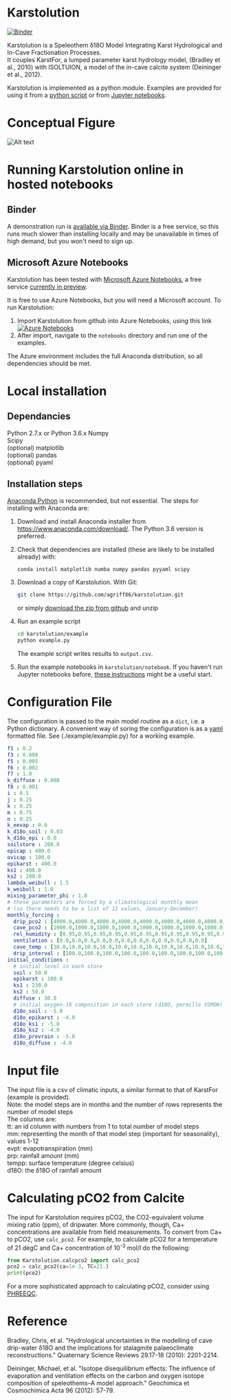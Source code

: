 # Karstolution


[![Binder](https://mybinder.org/badge.svg)](https://mybinder.org/v2/gh/agriff86/karstolution/master?filepath=notebooks%2FKarstolution-example-2.ipynb)


Karstolution is a Speleothem δ18O Model Integrating Karst Hydrological and In-Cave Fractionation Processes.  
It couples KarstFor, a lumped parameter karst hydrology model, (Bradley et al., 2010) with ISOLTUION, a model of the in-cave calcite system (Deininger et al., 2012).

Karstolution is implemented as a python module.  Examples are provided for using it from a [python script](./example) or from [Jupyter notebooks](./notebooks).

# Conceptual Figure
![Alt text](https://cloud.githubusercontent.com/assets/19680492/15954071/f8490ce4-2f15-11e6-822b-d1087f8248a9.png "Karstolution Conceptual Figure")

# Running Karstolution online in hosted notebooks

## Binder

A demonstration run is [available via Binder](https://mybinder.org/v2/gh/agriff86/karstolution/master?filepath=notebooks%2FKarstolution-example-2.ipynb).  Binder is a free service, so this runs much slower than installing locally and may be unavailable in times of high demand, but you won't need to sign up.

## Microsoft Azure Notebooks

Karstolution has been tested with [Microsoft Azure Notebooks](https://notebooks.azure.com), a free service [currently in preview](https://notebooks.azure.com/help/preview). 

It is free to use Azure Notebooks, but you will need a Microsoft account.  To run Karstolution:

 1. Import Karstolution from github into Azure Notebooks, using this link [![Azure Notebooks](https://notebooks.azure.com/launch.png)](https://notebooks.azure.com/import/gh/agriff86/karstolution)
 2. After import, navigate to the `notebooks` directory and run one of the examples.

The Azure environment includes the full Anaconda distribution, so all dependencies should be met.


# Local installation

## Dependancies

Python 2.7.x or Python 3.6.x
Numpy  
Scipy  
(optional) matplotlib  
(optional) pandas  
(optional) pyaml

## Installation steps

[Anaconda Python](https://www.anaconda.com) is recommended, but not essential.  The steps for installing with Anaconda are:

1. Download and install Anaconda installer from https://www.anaconda.com/download/.  The Python 3.6 version is preferred.

2. Check that dependencies are installed (these are likely to be installed already) with:
   ````sh
   conda install matplotlib numba numpy pandas pyyaml scipy
   ````

3. Download a copy of Karstolution.  With Git:
   ````sh
   git clone https://github.com/agriff86/karstolution.git
   ````
   or simply [download the zip from github](https://github.com/agriff86/karstolution/archive/master.zip) and unzip

4. Run an example script
   ````sh
   cd karstolution/example
   python example.py
   ````
   The example script writes results to `output.csv`.

5. Run the example notebooks in `karstolution/notebook`.  If you haven't run Jupyter notebooks before, [these instructions](http://jupyter-notebook-beginner-guide.readthedocs.io/en/latest/) might be a useful start.

# Configuration File

The configuration is passed to the main model routine as a `dict`, i.e. a Python dictionary.
A convenient way of soring the configuration is as a [yaml](http://yaml.org/) formatted file.
See (./example/example.py) for a working example.

```yaml
f1 : 0.2
f3 : 0.008
f5 : 0.005
f6 : 0.002
f7 : 1.0
k_diffuse : 0.008
f8 : 0.001
i : 0.5
j : 0.25
k : 0.25
m : 0.75
n : 0.25
k_eevap : 0.0
k_d18o_soil : 0.03
k_d18o_epi : 0.0
soilstore : 200.0
epicap : 400.0
ovicap : 100.0
epikarst : 400.0
ks1 : 400.0
ks2 : 200.0
lambda_weibull : 1.5
k_weibull : 1.0
mixing_parameter_phi : 1.0
# these parameters are forced by a climatological monthly mean
# (so there needs to be a list of 12 values, January-December)
monthly_forcing : 
  drip_pco2 : [4000.0,4000.0,4000.0,4000.0,4000.0,4000.0,4000.0,4000.0,4000.0,4000.0,4000.0,4000.0]
  cave_pco2 : [1000.0,1000.0,1000.0,1000.0,1000.0,1000.0,1000.0,1000.0,1000.0,1000.0,1000.0,1000.0]
  rel_humidity : [0.95,0.95,0.95,0.95,0.95,0.95,0.95,0.95,0.95,0.95,0.95,0.95]
  ventilation : [0.0,0.0,0.0,0.0,0.0,0.0,0.0,0.0,0.0,0.0,0.0,0.0]
  cave_temp : [10.0,10.0,10.0,10.0,10.0,10.0,10.0,10.0,10.0,10.0,10.0,10.0]
  drip_interval : [100.0,100.0,100.0,100.0,100.0,100.0,100.0,100.0,100.0,100.0,100.0,100.0]
initial_conditions :
  # initial level in each store
  soil : 50.0
  epikarst : 100.0
  ks1 : 230.0
  ks2 : 50.0
  diffuse : 30.0
  # initial oxygen-18 composition in each store (d18O, permille VSMOW)
  d18o_soil : -5.0
  d18o_epikarst : -4.0
  d18o_ks1 : -5.0
  d18o_ks2 : -4.0
  d18o_prevrain : -5.0
  d18o_diffuse : -4.0
```  


# Input file
The input file is a csv of climatic inputs, a similar format to that of KarstFor (example is provided).  
Note: the model steps are in months and the number of rows represents the number of model steps   
The columns are:  
tt: an id column with numbers from 1 to total number of model steps  
mm: representing the month of that model step (important for seasonality), values 1-12  
evpt: evapotranspiration (mm)  
prp: rainfall amount (mm)  
tempp: surface temperature (degree celsius)  
d18O: the δ18O of rainfall amount  

# Calculating pCO2 from Calcite

The input for Karstolution requires pCO2, the CO2-equivalent volume mixing ratio (ppm), of dripwater.  More commonly, though, Ca+ concentrations are available from field measurements.  To convert from Ca+ to pCO2, use `calc_pco2`.  For example, to calculate pCO2 for a temperature of 21 degC and Ca+ concentration of 10<sup>-3</sup> mol/l do the following:

```python
from Karstolution.calcpco2 import calc_pco2
pco2 = calc_pco2(ca=1e-3, TC=21.)
print(pco2)
```

For a more sophisticated approach to calculating pCO2, consider using [PHREEQC](https://wwwbrr.cr.usgs.gov/projects/GWC_coupled/phreeqc/).

# Reference

Bradley, Chris, et al. "Hydrological uncertainties in the modelling of cave drip-water δ18O and the implications for stalagmite palaeoclimate reconstructions." Quaternary Science Reviews 29.17-18 (2010): 2201-2214.

Deininger, Michael, et al. "Isotope disequilibrium effects: The influence of evaporation and ventilation effects on the carbon and oxygen isotope composition of speleothems–A model approach." Geochimica et Cosmochimica Acta 96 (2012): 57-79.
